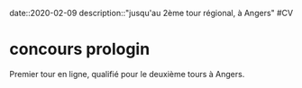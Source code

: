 date::2020-02-09
description::"jusqu'au 2ème tour régional, à Angers"
#CV
# concours prologin
Premier tour en ligne, qualifié pour le deuxième tours à Angers.
